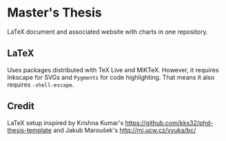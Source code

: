 # Master's Thesis

LaTeX document and associated website with charts in one repository.

## LaTeX

Uses packages distributed with TeX Live and MiKTeX.
However, it requires Inkscape for SVGs and `Pygments` for code highlighting.
That means it also requires `-shell-escape`.

## Credit

LaTeX setup inspired by Krishna Kumar's https://github.com/kks32/phd-thesis-template and Jakub Maroušek's http://mj.ucw.cz/vyuka/bc/
